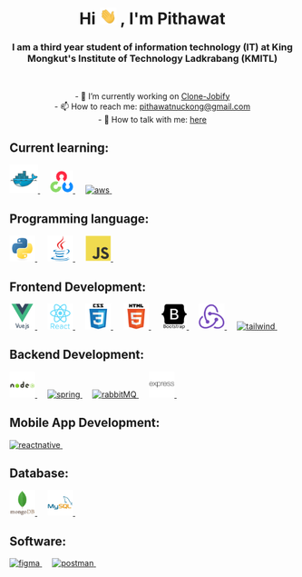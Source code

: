 <h1 align="center">Hi <span><img src="https://github.com/ABSphreak/ABSphreak/blob/master/gifs/Hi.gif" width=30 alt="Welcome!" /></span>&nbsp;,&nbsp;I'm Pithawat</h1>
<h3 align="center">I am a third year student of information technology (IT) at King Mongkut's Institute of Technology Ladkrabang (KMITL)</h3>
<br/>

<p align="center">
- 🔭 I’m currently working on <a href="https://github.com/pithawatnuckong/Clone-Jobify"> Clone-Jobify </a>
<br />
- 📫 How to reach me: <a href="mailto:pithawatnuckong@gmail.com"> pithawatnuckong@gmail.com </a>
<br />
- 💬 How to talk with me: <a href="https://github.com/pithawatnuckong/pithawatnuckong/issues">here</a>
</p>

<!--  Current learning-->
<h2>Current learning:</h2>
<a href="https://www.docker.com/" target="_blank"  rel="noreferrer">
	<img
	     src="https://github.com/devicons/devicon/blob/master/icons/docker/docker-original.svg"
	     alt="docker"
	     width="50"
	     height="50" />
</a>&ensp;&ensp;
<a href="https://opencv.org/" target="_blank" rel="noreferrer">
<img
     src="https://github.com/devicons/devicon/blob/master/icons/opencv/opencv-original.svg"
     alt="opencv"
     width="40"
     height="40" />
</a>&ensp;&ensp;
<a href="https://aws.amazon.com/th/free/?trk=3a01ac84-d9cc-4c13-9103-28936ed6446d&sc_channel=ps&s_kwcid=AL!4422!3!562063379424!e!!g!!aws&ef_id=CjwKCAiAioifBhAXEiwApzCztuXd-QxEQQiepQ_58ClnB9Ils7kTCIOX2U2Fox0WgDASPcKFYkNdFRoCx88QAvD_BwE:G:s&s_kwcid=AL!4422!3!562063379424!e!!g!!aws&all-free-tier.sort-by=item.additionalFields.SortRank&all-free-tier.sort-order=asc&awsf.Free%20Tier%20Types=*all&awsf.Free%20Tier%20Categories=*all" target="_blank" rel="noreferrer">
<img
     src="https://cdn.iconscout.com/icon/free/png-256/amazon-aws-3628617-3029842.png"
     alt="aws"
     width="45"
     height="45" />
</a>&ensp;&ensp;
	<br />

<!-- Programming Language-->
<h2>Programming language:</h2>
<a href="https://www.python.org" target="_blank" rel="noreferrer">
	<img
		src="https://raw.githubusercontent.com/devicons/devicon/master/icons/python/python-original.svg"
		alt="python"
		width="45"
		height="45"
	/>
</a>&ensp;&ensp;
<a href="https://www.java.com" target="_blank" rel="noreferrer">
	<img
		src="https://raw.githubusercontent.com/devicons/devicon/master/icons/java/java-original.svg"
		alt="java"
		width="45"
		height="45"
	/>
</a>&ensp;&ensp;

<a href="https://developer.mozilla.org/en-US/docs/Web/JavaScript" target="_blank" rel="noreferrer">
	<img src="https://raw.githubusercontent.com/devicons/devicon/master/icons/javascript/javascript-original.svg"
		alt="javascript"
		width="45"
		height="45" />
</a>&ensp;&ensp;

<br />
<!-- Frontend  -->

<h2>Frontend Development:</h2>
<a href="https://vuejs.org/" target="_blank" rel="noreferrer">
	<img
		src="https://raw.githubusercontent.com/devicons/devicon/master/icons/vuejs/vuejs-original-wordmark.svg"
		alt="vuejs"
		width="45"
		height="45"
	/>
</a>&ensp;&ensp;
<a href="https://reactjs.org/" target="_blank" rel="noreferrer">
	<img
		src="https://raw.githubusercontent.com/devicons/devicon/master/icons/react/react-original-wordmark.svg"
		alt="react"
		width="45"
		height="45"
	/>
</a>&ensp;&ensp;
<a href="https://www.w3schools.com/css/" target="_blank" rel="noreferrer">
	<img
		src="https://raw.githubusercontent.com/devicons/devicon/master/icons/css3/css3-original-wordmark.svg"
		alt="css3"
		width="45"
		height="45"
	/>
</a>&ensp;&ensp;
<a href="https://www.w3.org/html/" target="_blank" rel="noreferrer">
	<img
		src="https://raw.githubusercontent.com/devicons/devicon/master/icons/html5/html5-original-wordmark.svg"
		alt="html5"
		width="45"
		height="45" />
</a>&ensp;&ensp;
<a href="https://getbootstrap.com" target="_blank" rel="noreferrer">
	<img
		src="https://raw.githubusercontent.com/devicons/devicon/master/icons/bootstrap/bootstrap-plain-wordmark.svg"
		alt="bootstrap"
		width="45"
		height="45"
	/>
</a>&ensp;&ensp;

<a href="https://redux.js.org" target="_blank" rel="noreferrer">
	<img
		src="https://raw.githubusercontent.com/devicons/devicon/master/icons/redux/redux-original.svg"
		alt="redux"
		width="45"
		height="45"
	/>
</a>&ensp;&ensp;
<a href="https://tailwindcss.com/" target="_blank" rel="noreferrer">
	<img
		src="https://www.vectorlogo.zone/logos/tailwindcss/tailwindcss-icon.svg"
		alt="tailwind"
		width="45"
		height="45"
	/>
</a>&ensp;&ensp;

<br />
<!-- Backend -->
<h2>Backend Development:</h2>
<a href="https://nodejs.org" target="_blank" rel="noreferrer">
	<img
		src="https://raw.githubusercontent.com/devicons/devicon/master/icons/nodejs/nodejs-original-wordmark.svg"
		alt="nodejs"
		width="45"
		height="45"
	/>
</a>&ensp;&ensp;
<a href="https://spring.io/" target="_blank" rel="noreferrer">
	<img
		src="https://www.vectorlogo.zone/logos/springio/springio-icon.svg"
		alt="spring"
		width="45"
		height="45"
	/>
</a>&ensp;&ensp;
<a href="https://www.rabbitmq.com" target="_blank" rel="noreferrer">
	<img
		src="https://www.vectorlogo.zone/logos/rabbitmq/rabbitmq-icon.svg"
		alt="rabbitMQ"
		width="45"
		height="45"
	/>
</a>&ensp;&ensp;
<a href="https://expressjs.com" target="_blank" rel="noreferrer">
	<img
		src="https://raw.githubusercontent.com/devicons/devicon/master/icons/express/express-original-wordmark.svg"
		alt="express"
		width="45"
		height="45"
	/>
</a>&ensp;&ensp;

<br />
<!-- Mobile App Development -->

<h2>Mobile App Development:</h2>

<a href="https://reactnative.dev/" target="_blank" rel="noreferrer">
	<img
		src="https://reactnative.dev/img/header_logo.svg"
		alt="reactnative"
		width="45"
		height="45"
	/>
</a>&ensp;&ensp;
<br />
<!--  Database -->
<h2>Database:</h2>
<a href="https://www.mongodb.com/" target="_blank" rel="noreferrer">
	<img
		src="https://raw.githubusercontent.com/devicons/devicon/master/icons/mongodb/mongodb-original-wordmark.svg"
		alt="mongodb"
		width="45"
		height="45" 
       />
  </a>&ensp;&ensp;

  <a href="https://www.mysql.com/" target="_blank" rel="noreferrer"> 
            <img src="https://raw.githubusercontent.com/devicons/devicon/master/icons/mysql/mysql-original-wordmark.svg" alt="mysql" width="45" height="45"/>
  </a>&ensp;&ensp;
	<br />
	<!-- Software -->
	<h2>Software:</h2>
	<a href="https://www.figma.com/" target="_blank" rel="noreferrer">
		<img
			src="https://www.vectorlogo.zone/logos/figma/figma-icon.svg"
			alt="figma"
			width="45"
			height="45"
		/>
	</a>&ensp;&ensp;
	<a href="https://postman.com" target="_blank" rel="noreferrer">
		<img
			src="https://www.vectorlogo.zone/logos/getpostman/getpostman-icon.svg"
			alt="postman"
			width="45"
			height="45"
		/>
	</a>&ensp;&ensp;
</a>
